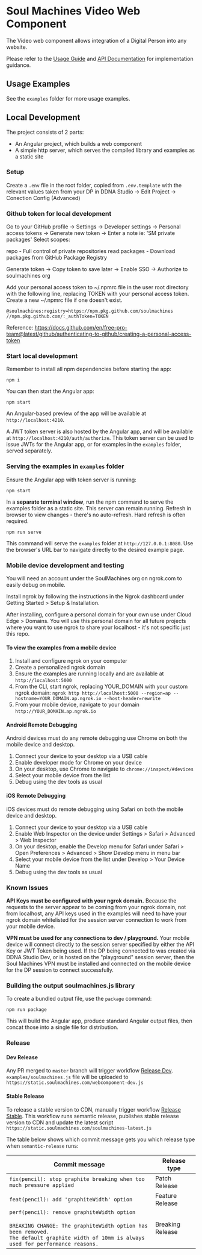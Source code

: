 # Soul Machines Video Web Component

The Video web component allows integration of a Digital Person into any website.

Please refer to the [Usage Guide](./docs/USAGE.md) and [API Documentation](./docs/API-DOCS.md) for implementation guidance.

## Usage Examples

See the `examples` folder for more usage examples.

## Local Development

The project consists of 2 parts:

- An Angular project, which builds a web component
- A simple http server, which serves the compiled library and examples as a static site

### Setup

Create a `.env` file in the root folder, copied from `.env.template` with the relevant values taken from your DP in DDNA Studio -> Edit Project -> Conection Config (Advanced)

### Github token for local development

Go to your GitHub profile -> Settings -> Developer settings -> Personal access tokens -> Generate new token ->
Enter a note ie: 'SM private packages'
Select scopes:

repo - Full control of private repositories
read:packages - Download packages from GitHub Package Registry

Generate token -> Copy token to save later -> Enable SSO -> Authorize to soulmachines org

Add your personal access token to ~/.npmrc file in the user root directory with the following line, replacing TOKEN with your personal access token. Create a new ~/.npmrc file if one doesn't exist.

```
@soulmachines:registry=https://npm.pkg.github.com/soulmachines
//npm.pkg.github.com/:_authToken=TOKEN
```

Reference: https://docs.github.com/en/free-pro-team@latest/github/authenticating-to-github/creating-a-personal-access-token

### Start local development

Remember to install all npm dependencies before starting the app:

```
npm i
```

You can then start the Angular app:

```
npm start
```

An Angular-based preview of the app will be available at `http://localhost:4210`.

A JWT token server is also hosted by the Angular app, and will be available at `http://localhost:4210/auth/authorize`. This token server can be used to issue JWTs for the Angular app, or for examples in the `examples` folder, served separately.

### Serving the examples in `examples` folder

Ensure the Angular app with token server is running:

```
npm start
```

In a **separate terminal window**, run the npm command to serve the examples folder as a static site. This server can remain running. Refresh in browser to view changes - there's no auto-refresh. Hard refresh is often required.

```
npm run serve
```

This command will serve the `examples` folder at `http://127.0.0.1:8080`. Use the browser's URL bar to navigate directly to the desired example page.

### Mobile device development and testing

You will need an account under the SoulMachines org on ngrok.com to easily debug on mobile.

Install ngrok by following the instructions in the Ngrok dashboard under Getting Started > Setup & Installation.

After installing, configure a personal domain for your own use under Cloud Edge > Domains. You will use this personal domain for all future projects where you want to use ngrok to share your localhost - it's not specific just this repo.

#### To view the examples from a mobile device

1. Install and configure ngrok on your computer
2. Create a personalized ngrok domain
3. Ensure the examples are running locally and are available at `http://localhost:5000`
4. From the CLI, start ngrok, replacing YOUR_DOMAIN with your custom ngrok domain:
   `ngrok http http://localhost:5000 --region=ap --hostname=YOUR_DOMAIN.ap.ngrok.io --host-header=rewrite`
5. From your mobile device, navigate to your domain `http://YOUR_DOMAIN.ap.ngrok.io`

#### Android Remote Debugging

Android devices must do any remote debugging use Chrome on both the mobile device and desktop.

1. Connect your device to your desktop via a USB cable
2. Enable developer mode for Chrome on your device
3. On your desktop, use Chrome to navigate to `chrome://inspect/#devices`
4. Select your mobile device from the list
5. Debug using the dev tools as usual

#### iOS Remote Debugging

iOS devices must do remote debugging using Safari on both the mobile device and desktop.

1. Connect your device to your desktop via a USB cable
2. Enable Web Inspector on the device under Settings > Safari > Advanced > Web Inspector
3. On your desktop, enable the Develop menu for Safari under Safari > Open Preferences > Advanced > Show Develop menu in menu bar
4. Select your mobile device from the list under Develop > Your Device Name
5. Debug using the dev tools as usual

### Known Issues

**API Keys must be configured with your ngrok domain.** Because the requests to the server appear to be coming from your ngrok domain, not from localhost, any API keys used in the examples will need to have your ngrok domain whitelisted for the session server connection to work from your mobile device.

**VPN must be used for any connections to dev / playground.** Your mobile device will connect directly to the session server specified by either the API Key or JWT Token being used. If the DP being connected to was created via DDNA Studio Dev, or is hosted on the "playground" session server, then the Soul Machines VPN must be installed and connected on the mobile device for the DP session to connect successfully.

### Building the output soulmachines.js library

To create a bundled output file, use the `package` command:

```
npm run package
```

This will build the Angular app, produce standard Angular output files, then concat those into a single file for distribution.

### Release

#### Dev Release

Any PR merged to `master` branch will trigger workflow [Release Dev](https://github.com/soulmachines/sm-web-component/actions/workflows/release-dev.yml). `examples/soulmachines.js` file will be uploaded to `https://static.soulmachines.com/webcomponent-dev.js`

#### Stable Release

To release a stable version to CDN, manually trigger workflow [Release Stable](https://github.com/soulmachines/sm-web-component/actions/workflows/release-stable.yml). This workflow runs semantic release, publishes stable release version to CDN and update the latest script `https://static.soulmachines.com/soulmachines-latest.js`

The table below shows which commit message gets you which release type when `semantic-release` runs:

| Commit message                                                                                                                                                                                   | Release type     |
| ------------------------------------------------------------------------------------------------------------------------------------------------------------------------------------------------ | ---------------- |
| `fix(pencil): stop graphite breaking when too much pressure applied`                                                                                                                             | Patch Release    |
| `feat(pencil): add 'graphiteWidth' option`                                                                                                                                                       | Feature Release  |
| `perf(pencil): remove graphiteWidth option`<br><br>`BREAKING CHANGE: The graphiteWidth option has been removed.`<br>`The default graphite width of 10mm is always used for performance reasons.` | Breaking Release |
